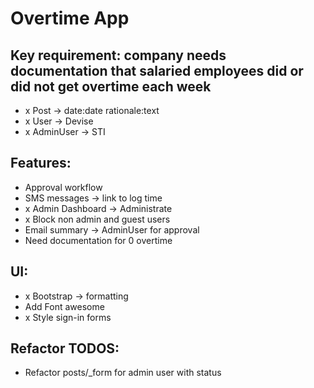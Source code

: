 # Overtime App

## Key requirement: company needs documentation that salaried employees did or did not get overtime each week

- x Post -> date:date rationale:text
- x User -> Devise
- x AdminUser -> STI

## Features:
- Approval workflow
- SMS messages -> link to log time
- x Admin Dashboard -> Administrate
- x Block non admin and guest users
- Email summary -> AdminUser for approval
- Need documentation for 0 overtime

## UI:
- x Bootstrap -> formatting
- Add Font awesome
- x Style sign-in forms

## Refactor TODOS:
- Refactor posts/_form for admin user with status
